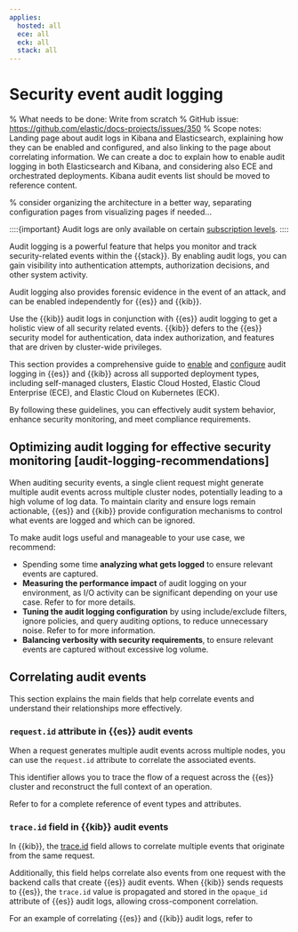 ```yaml
---
applies:
  hosted: all
  ece: all
  eck: all
  stack: all
---
```

# Security event audit logging

% What needs to be done: Write from scratch
% GitHub issue: https://github.com/elastic/docs-projects/issues/350
% Scope notes: Landing page about audit logs in Kibana and Elasticsearch, explaining how they can be enabled and configured, and also linking to the page about correlating information. We can create a doc to explain how to enable audit logging in both Elasticsearch and Kibana, and considering also ECE and orchestrated deployments. Kibana audit events list should be moved to reference content.

% consider organizing the architecture in a better way, separating configuration pages from visualizing pages if needed...

::::{important}
Audit logs are only available on certain [subscription levels](https://www.elastic.co/subscriptions).
::::

Audit logging is a powerful feature that helps you monitor and track security-related events within the {{stack}}. By enabling audit logs, you can gain visibility into authentication attempts, authorization decisions, and other system activity.

Audit logging also provides forensic evidence in the event of an attack, and can be enabled independently for {{es}} and {{kib}}.

Use the {{kib}} audit logs in conjunction with {{es}} audit logging to get a holistic view of all security related events. {{kib}} defers to the {{es}} security model for authentication, data index authorization, and features that are driven by cluster-wide privileges.

This section provides a comprehensive guide to [enable](./enabling-audit-logs.md) and [configure](./enabling-audit-logs.md#audit-logging-configuration) audit logging in {{es}} and {{kib}} across all supported deployment types, including self-managed clusters, Elastic Cloud Hosted, Elastic Cloud Enterprise (ECE), and Elastic Cloud on Kubernetes (ECK).

By following these guidelines, you can effectively audit system behavior, enhance security monitoring, and meet compliance requirements.

## Optimizing audit logging for effective security monitoring [audit-logging-recommendations]

When auditing security events, a single client request might generate multiple audit events across multiple cluster nodes, potentially leading to a high volume of log data. To maintain clarity and ensure logs remain actionable, {{es}} and {{kib}} provide configuration mechanisms to control what events are logged and which can be ignored.

To make audit logs useful and manageable to your use case, we recommend:
  * Spending some time **analyzing what gets logged** to ensure relevant events are captured.
  * **Measuring the performance impact** of audit logging on your environment, as I/O activity can be significant depending on your use case. Refer to [](./logfile-audit-events-ignore-policies.md) for more details.
  * **Tuning the audit logging configuration** by using include/exclude filters, ignore policies, and query auditing options, to reduce unnecessary noise. Refer to [](./enabling-audit-logs.md#audit-logging-configuration) for more information.
  * **Balancing verbosity with security requirements**, to ensure relevant events are captured without excessive log volume.

## Correlating audit events

This section explains the main fields that help correlate events and understand their relationships more effectively.  

### `request.id` attribute in {{es}} audit events

When a request generates multiple audit events across multiple nodes, you can use the `request.id` attribute to correlate the associated events.

This identifier allows you to trace the flow of a request across the {{es}} cluster and reconstruct the full context of an operation.

Refer to [](./elasticsearch-audit-events.md) for a complete reference of event types and attributes.

### `trace.id` field in {{kib}} audit events

In {{kib}}, the [trace.id](https://www.elastic.co/guide/en/kibana/current/xpack-security-audit-logging.html#field-trace-id) field allows to correlate multiple events that originate from the same request.

Additionally, this field helps correlate also events from one request with the backend calls that create {{es}} audit events. When {{kib}} sends requests to {{es}}, the `trace.id` value is propagated and stored in the `opaque_id` attribute of {{es}} audit logs, allowing cross-component correlation.

For an example of correlating {{es}} and {{kib}} audit logs, refer to [](./correlating-kibana-elasticsearch-audit-logs.md)